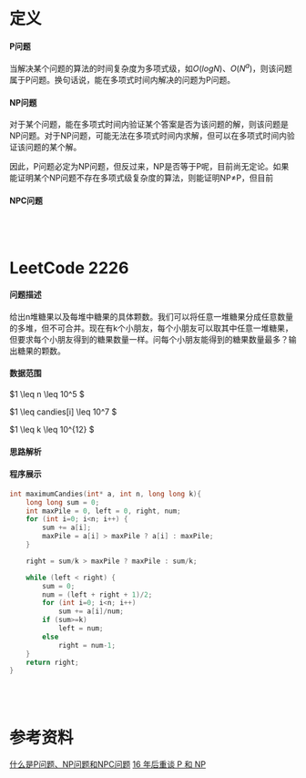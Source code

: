 # 定义
#### P问题
当解决某个问题的算法的时间复杂度为多项式级，如$O(log N)、O(N^a)$，则该问题属于P问题。换句话说，能在多项式时间内解决的问题为P问题。
#### NP问题
对于某个问题，能在多项式时间内验证某个答案是否为该问题的解，则该问题是NP问题。对于NP问题，可能无法在多项式时间内求解，但可以在多项式时间内验证该问题的某个解。

因此，P问题必定为NP问题，但反过来，NP是否等于P呢，目前尚无定论。如果能证明某个NP问题不存在多项式级复杂度的算法，则能证明NP$\neq$P，但目前
#### NPC问题



<br/><br/>

# LeetCode 2226
#### 问题描述
给出n堆糖果以及每堆中糖果的具体颗数。我们可以将任意一堆糖果分成任意数量的多堆，但不可合并。现在有k个小朋友，每个小朋友可以取其中任意一堆糖果，但要求每个小朋友得到的糖果数量一样。问每个小朋友能得到的糖果数量最多？输出糖果的颗数。

#### 数据范围
$1 \leq n \leq 10^5 $

$1 \leq candies[i] \leq 10^7 $

$1 \leq k \leq 10^{12} $

#### 思路解析

#### 程序展示
```cpp
int maximumCandies(int* a, int n, long long k){
    long long sum = 0;
    int maxPile = 0, left = 0, right, num;
    for (int i=0; i<n; i++) {
        sum += a[i];
        maxPile = a[i] > maxPile ? a[i] : maxPile;
    }

    right = sum/k > maxPile ? maxPile : sum/k;

    while (left < right) {
        sum = 0;
        num = (left + right + 1)/2;
        for (int i=0; i<n; i++) 
            sum += a[i]/num;
        if (sum>=k) 
            left = num;
        else 
            right = num-1;
    }
    return right;
}
```

<br/><br/>
# 参考资料
[什么是P问题、NP问题和NPC问题](http://www.matrix67.com/blog/archives/105)
[16 年后重谈 P 和 NP](http://www.matrix67.com/blog/archives/7084)